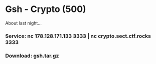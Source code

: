 # Gsh - Crypto (500)
About last night... 
### Service: nc 178.128.171.133 3333 | nc crypto.sect.ctf.rocks 3333
### Download: gsh.tar.gz
